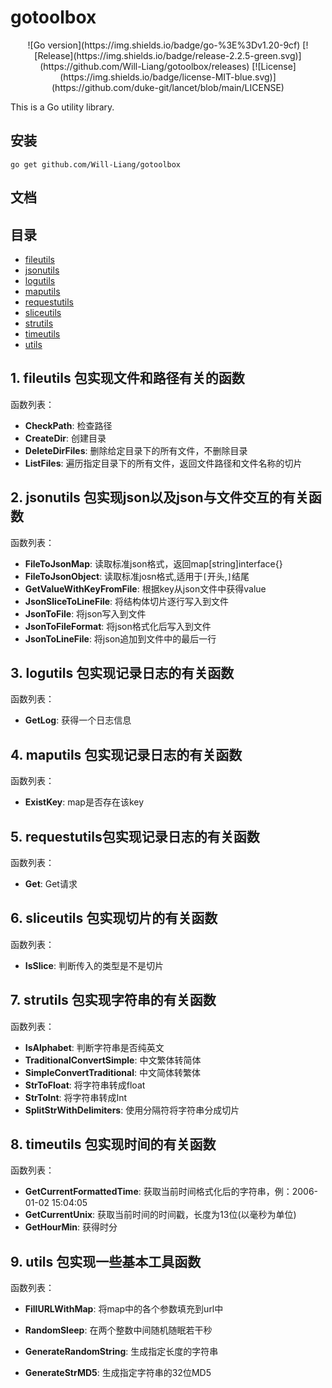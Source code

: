 # gotoolbox

<div align=center>
    ![Go version](https://img.shields.io/badge/go-%3E%3Dv1.20-9cf)
    [![Release](https://img.shields.io/badge/release-2.2.5-green.svg)](https://github.com/Will-Liang/gotoolbox/releases)
    [![License](https://img.shields.io/badge/license-MIT-blue.svg)](https://github.com/duke-git/lancet/blob/main/LICENSE)
</div>




This is a Go utility library.



## 安装

```
go get github.com/Will-Liang/gotoolbox
```



## 文档

### <h2 id="index">目录</h2>

- [fileutils](#fileutils)
- [jsonutils](#jsonutils)
- [logutils](#logutils)
- [maputils](#maputils)
- [requestutils](#requestutils)
- [sliceutils](#sliceutils)
- [strutils](#strutils)
- [timeutils](#timeutils)
- [utils](#utils)

#### <h2 id="fileutils">1. fileutils 包实现文件和路径有关的函数</h2>


函数列表：

- **CheckPath**: 检查路径
- **CreateDir**: 创建目录
- **DeleteDirFiles**: 删除给定目录下的所有文件，不删除目录
- **ListFiles**: 遍历指定目录下的所有文件，返回文件路径和文件名称的切片

#### <h2 id="jsonutils">2. jsonutils 包实现json以及json与文件交互的有关函数</h2>


函数列表：

- **FileToJsonMap**: 读取标准json格式，返回map[string]interface{}
- **FileToJsonObject**: 读取标准josn格式,适用于`[`开头,`]`结尾
- **GetValueWithKeyFromFile**: 根据key从json文件中获得value
- **JsonSliceToLineFile**: 将结构体切片逐行写入到文件
- **JsonToFile**: 将json写入到文件
- **JsonToFileFormat**: 将json格式化后写入到文件
- **JsonToLineFile**: 将json追加到文件中的最后一行

#### <h2 id="logutils">3. logutils 包实现记录日志的有关函数</h2>



函数列表：

- **GetLog**: 获得一个日志信息
#### <h2 id="maputils">4. maputils 包实现记录日志的有关函数</h2>



函数列表：

- **ExistKey**: map是否存在该key



#### <h2 id="requestutils">5. requestutils包实现记录日志的有关函数</h2>



函数列表：

- **Get**: Get请求

#### <h2 id="sliceutils">6. sliceutils 包实现切片的有关函数</h2>



函数列表：

- **IsSlice**: 判断传入的类型是不是切片

#### <h2 id="strutils">7. strutils 包实现字符串的有关函数</h2>



函数列表：

- **IsAlphabet**: 判断字符串是否纯英文
- **TraditionalConvertSimple**: 中文繁体转简体
- **SimpleConvertTraditional**: 中文简体转繁体
- **StrToFloat**: 将字符串转成float
- **StrToInt**: 将字符串转成Int
- **SplitStrWithDelimiters**: 使用分隔符将字符串分成切片

#### <h2 id="timeutils">8. timeutils 包实现时间的有关函数</h2>



函数列表：

- **GetCurrentFormattedTime**: 获取当前时间格式化后的字符串，例：2006-01-02 15:04:05
- **GetCurrentUnix**: 获取当前时间的时间戳，长度为13位(以毫秒为单位)
- **GetHourMin**: 获得时分


#### <h2 id="utils">9. utils 包实现一些基本工具函数</h2>



函数列表：

- **FillURLWithMap**: 将map中的各个参数填充到url中
- **RandomSleep**: 在两个整数中间随机随眠若干秒

- **GenerateRandomString**: 生成指定长度的字符串
- **GenerateStrMD5**: 生成指定字符串的32位MD5







